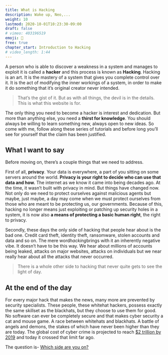```yaml
---
title: What is Hacking
description: Wake up, Neo,...
weight: 10
lastmod: 2020-10-01T10:23:30-09:00
draft: false
# vimeo: 403196519
emoji: 📜
free: true
chapter_start: Introduction to Hacking 
# video_length: 1:44
---
```


A person who is able to discover a weakness in a system and manages to exploit it is called a **hacker** and this process is known as **Hacking**. Hacking is an art. It is the mastery of a system that gives you complete control over it. It is the act of modifying the inner workings of a system, in order to make it do something that it’s original creator never intended.

> That’s the gist of it. But as with all things, the devil is in the details. This is what this website is for.

The only thing you need to become a hacker is interest and dedication. But more than anything else, you need a **thirst for knowledge**. You should always be willing to learn something new, always open to new ideas. So come with me, follow along these series of tutorials and before long you’ll see for yourself that the claim has been justified.

## What I want to say

Before moving on, there’s a couple things that we need to address.

First of all, **privacy**. Your data is everywhere, a part of you sitting on some servers around the world. **Privacy is your right to decide who can use that data and how.** The internet as we know it came into being decades ago. At the time, it wasn’t built with privacy in mind. But things have changed now. Not only do we need to protect ourselves against malicious agents but maybe, just maybe, a day may come when we must protect ourselves from those who are meant to be protecting us, our governments. Because of this, hacking no longer means just exploiting or patching up security holes in a system, it is now also **a means of protecting a basic human right**, the right to privacy.

Secondly, these days the only side of hacking that people hear about is the bad one. Credit card theft, identity theft, ransomware, stolen accounts and data and so on. The mere word*hacking*brings with it an inherently negative vibe. It doesn’t have to be this way. We hear about millions of accounts being leaked, attacks on major websites, attacks on individuals but we near really hear about all the attacks that never occurred. 

> There is a whole other side to hacking that never quite gets to see the light of day.

## At the end of the day

For every major hack that makes the news, many more are prevented by security specialists. These people, these whitehat hackers, possess exactly the same skillset as the blackhats, but they choose to use them for good. No software can ever be completely secure and that makes cyber security a cat and mouse game. A race between whitehats and blackhats. A battle of angels and demons, the stakes of which have never been higher than they are today. The global cost of cyber crime is projected to reach [$2 trillion by 2019](http://www.forbes.com/sites/stevemorgan/2016/01/17/cyber-crime-costs-projected-to-reach-2-trillion-by-2019/#44daa5ac3bb0) and today it crossed that limit far ago.

The question is- [Which side are you on?](https://leewardslope.com/types-of-hackers)
